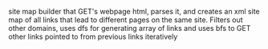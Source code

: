 site map builder that GET's webpage html, parses it, and creates an xml site map of all links that lead to different pages on the same site. 
Filters out other domains, uses dfs for generating array of links and uses bfs to GET other links pointed to from previous links iteratively
